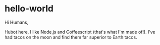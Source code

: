 # hello-world

Hi Humans, 

Hubot here, I like Node.js and Coffeescript (that's what I'm made of!).
I've had tacos on the moon and find them far superior to Earth tacos. 
